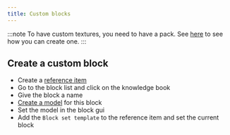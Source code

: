 ```yaml
---
title: Custom blocks
---
```


:::note To have custom textures, you need to have a pack. See [here](pack.md#create-a-pack) to see how you can create
one.
:::

## Create a custom block

* Create a [reference item](custom-items.md)
* Go to the block list and click on the knowledge book
* Give the block a name
* [Create a model](custom-models.md) for this block
* Set the model in the block gui
* Add the `Block set template` to the reference item and set the current block
